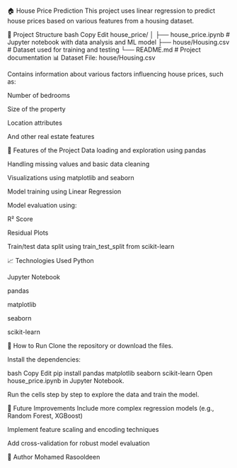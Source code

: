 🏠 House Price Prediction
This project uses linear regression to predict house prices based on various features from a housing dataset.

📁 Project Structure
bash
Copy
Edit
house_price/
│
├── house_price.ipynb      # Jupyter notebook with data analysis and ML model
├── house/Housing.csv      # Dataset used for training and testing
└── README.md              # Project documentation
📊 Dataset
File: house/Housing.csv

Contains information about various factors influencing house prices, such as:

Number of bedrooms

Size of the property

Location attributes

And other real estate features

🧪 Features of the Project
Data loading and exploration using pandas

Handling missing values and basic data cleaning

Visualizations using matplotlib and seaborn

Model training using Linear Regression

Model evaluation using:

R² Score

Residual Plots

Train/test data split using train_test_split from scikit-learn

📈 Technologies Used
Python

Jupyter Notebook

pandas

matplotlib

seaborn

scikit-learn

🚀 How to Run
Clone the repository or download the files.

Install the dependencies:

bash
Copy
Edit
pip install pandas matplotlib seaborn scikit-learn
Open house_price.ipynb in Jupyter Notebook.

Run the cells step by step to explore the data and train the model.

📌 Future Improvements
Include more complex regression models (e.g., Random Forest, XGBoost)

Implement feature scaling and encoding techniques

Add cross-validation for robust model evaluation

🧠 Author
Mohamed Rasooldeen
